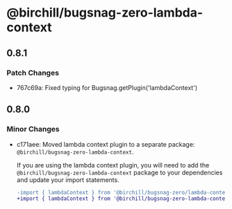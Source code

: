 # @birchill/bugsnag-zero-lambda-context

## 0.8.1

### Patch Changes

- 767c69a: Fixed typing for Bugsnag.getPlugin('lambdaContext')

## 0.8.0

### Minor Changes

- c171aee: Moved lambda context plugin to a separate package:
  `@birchill/bugsnag-zero-lambda-context`.

  If you are using the lambda context plugin, you will need to add the
  `@birchill/bugsnag-zero-lambda-context` package to your dependencies and update
  your import statements.

  ```diff
  -import { lambdaContext } from '@birchill/bugsnag-zero/lambda-context';
  +import { lambdaContext } from '@birchill/bugsnag-zero-lambda-context';
  ```
